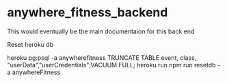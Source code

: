 # anywhere_fitness_backend


This would eventually be the main documentaion for this back end


Reset heroku db 

heroku pg:psql -a anywherefitness 
TRUNCATE TABLE event, class, "userData","userCredentials";VACUUM FULL;
heroku run npm run resetdb -a anywhereFitness